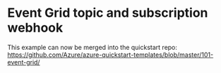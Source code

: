 # Event Grid topic and subscription webhook

This example can now be merged into the quickstart repo: https://github.com/Azure/azure-quickstart-templates/blob/master/101-event-grid/

